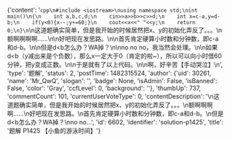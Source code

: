 {'content': '```cpp\n#include <iostream>\nusing namespace std;\nint main()\n{\n    int a,b,c,d;\n    cin>>a>>b>>c>>d;\n    int x=c-a,y=d-b;\n    if(y<0){x--;y+=60;}\n    cout<<x<<" "<<y;\n    return 0;\n}\n```\n这道题确实简单，但是我开始的时候居然把x、y的初始化弄反了。。。\n额啊啊啊啊……\n\n好吧现在发思路。\n\n首先肯定硬算小时数和分钟数，即c-a和d-b。\n\n但是d<b怎么办？WA掉？\n\nno no no，我当然会处理。\n\n如果d<b（y减出来是个负数），那么x一定大于0（肯定的啦~），所以可以向小时借60分钟，把y变成正数。\n\n于是就有了以上代码。\n\n啊，好辛苦【手动哭泣】\n', 'type': '题解', 'status': 2, 'postTime': 1482315524, 'author': {'uid': 30261, 'name': 'Mr_QwQ', 'slogan': '', 'badge': None, 'isAdmin': False, 'isBanned': False, 'color': 'Gray', 'ccfLevel': 0, 'background': ''}, 'thumbUp': 737, 'commentCount': 101, 'currentUserVoteType': 0, 'contentDescription': '\n这道题确实简单，但是我开始的时候居然把x、y的初始化弄反了。。。\n额啊啊啊啊……\n好吧现在发思路。\n首先肯定硬算小时数和分钟数，即c-a和d-b。\n但是d&lt;b怎么办？WA掉？\nno no...', 'id': 6602, 'identifier': 'solution-p1425', 'title': '题解 P1425 【小鱼的游泳时间】'}